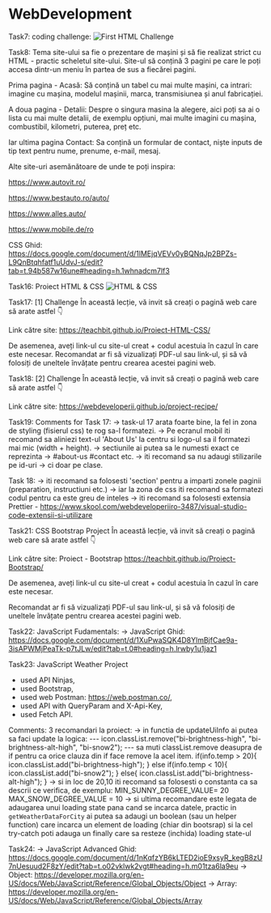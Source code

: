 # WebDevelopment

Task7: coding challenge:
![First HTML Challenge](../WebDevelopment/media/images/README/html_Challenge_1.png)

Task8:
Tema site-ului sa fie o prezentare de mașini și să fie realizat strict cu HTML - practic scheletul site-ului.
Site-ul să conțină 3 pagini pe care le poți accesa dintr-un meniu în partea de sus a fiecărei pagini.

Prima pagina - Acasă:
Să conțină un tabel cu mai multe mașini, ca intrari: imagine cu mașina, modelul mașinii, marca, transmisiunea și anul fabricației.

A doua pagina - Detalii:
Despre o singura masina la alegere, aici poți sa ai o lista cu mai multe detalii, de exemplu opțiuni, mai multe imagini cu mașina, combustibil, kilometri, puterea, preț etc.

Iar ultima pagina Contact:
Sa conțină un formular de contact, niște inputs de tip text pentru nume, prenume, e-mail, mesaj.

Alte site-uri asemănătoare de unde te poți inspira:

https://www.autovit.ro/

https://www.bestauto.ro/auto/

https://www.alles.auto/

https://www.mobile.de/ro

CSS Ghid:
https://docs.google.com/document/d/1lMEjqVEVv0yBQNqJp2BPZs-L9QnBtqhfatf1uUdvJ-s/edit?tab=t.94b587w16une#heading=h.1whnadcm7lf3

Task16: Proiect HTML & CSS
![HTML & CSS](../WebDevelopment/media/images/README/Portfolio_Site.png)

Task17: [1] Challenge
În această lecție, vă invit să creați o pagină web care să arate astfel 👇

Link către site: https://teachbit.github.io/Proiect-HTML-CSS/

De asemenea, aveți link-ul cu site-ul creat + codul acestuia în cazul în care este necesar.
Recomandat ar fi să vizualizați PDF-ul sau link-ul, și să vă folosiți de uneltele învățate pentru crearea acestei pagini web.

Task18: [2] Challenge
În această lecție, vă invit să creați o pagină web care să arate astfel 👇

Link către site: https://webdeveloperii.github.io/project-recipe/

Task19: 
Comments for Task 17:
-> task-ul 17 arata foarte bine, la fel in zona de styling (fisierul css) te rog sa-l formatezi.
-> Pe ecranul mobil iti recomand sa aliniezi text-ul 'About Us' la centru si logo-ul sa il formatezi mai mic (width + height).
-> sectiunile ai putea sa le numesti exact ce reprezinta -> #about-us #contact etc.
-> iti recomand sa nu adaugi stilizarile pe id-uri -> ci doar pe clase.

Task 18:
-> iti recomand sa folosesti 'section' pentru a imparti zonele paginii (preparation, instructiuni etc.) 
-> iar la zona de css iti recomand sa formatezi codul pentru ca este greu de inteles 
-> iti recomand sa folosesti extensia Prettier - https://www.skool.com/webdeveloperiiro-3487/visual-studio-code-extensii-si-utilizare

Task21: CSS Bootstrap Project
În această lecție, vă invit să creați o pagină web care să arate astfel 👇

Link cǎtre site: Proiect - Bootstrap https://teachbit.github.io/Proiect-Bootstrap/

De asemenea, aveți link-ul cu site-ul creat + codul acestuia în cazul în care este necesar.

Recomandat ar fi să vizualizați PDF-ul sau link-ul, și să vă folosiți de uneltele învățate pentru crearea acestei pagini web.

Task22: JavaScript Fudamentals:
-> JavaScript Ghid: 
https://docs.google.com/document/d/1XuPwaSQK4D8YlmBjfCae9a-3isAPWMjPeaTk-p7tJLw/edit?tab=t.0#heading=h.lrwby1u1jaz1


Task23: JavaScript Weather Project

- used API Ninjas,
- used Bootstrap,
- used web Postman: https://web.postman.co/,
- used API with QueryParam and X-Api-Key,
- used Fetch API.

Comments:
3 recomandari la proiect: 
-> in functia de updateUiInfo ai putea sa faci update la logica:
--- icon.classList.remove("bi-brightness-high", "bi-brightness-alt-high", "bi-snow2");
--- sa muti classList.remove deasupra de if pentru ca orice clauza din if face remove la acel item.
if(info.temp > 20){
icon.classList.add("bi-brightness-high");
} else if(info.temp < 10){
icon.classList.add("bi-snow2");
} else{
icon.classList.add("bi-brightness-alt-high");
}
-> si in loc de 20,10 iti recomand sa folosesti o constanta ca sa descrii ce verifica, de exemplu:
MIN_SUNNY_DEGREE_VALUE= 20
MAX_SNOW_DEGREE_VALUE = 10
-> si ultima recomandare este legata de adaugarea unui loading state pana cand se incarca datele, practic in `getWeatherDataForCity` ai putea sa adaugi un boolean (sau un helper function) care incarca un element de loading (chiar din bootsrap) si la cel try-catch poti adauga un finally care sa resteze (inchida) loading state-ul

Task24: 
-> JavaScript Advanced Ghid:
https://docs.google.com/document/d/1nKqfzYB6kLTED2ioE9xsyR_kegB8zU7nUesuud2F8zY/edit?tab=t.o02vklwk2vgt#heading=h.m01tza6la9eu
-> Object: https://developer.mozilla.org/en-US/docs/Web/JavaScript/Reference/Global_Objects/Object
-> Array: https://developer.mozilla.org/en-US/docs/Web/JavaScript/Reference/Global_Objects/Array

